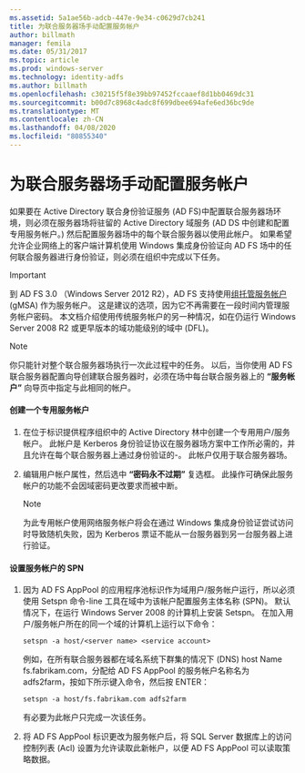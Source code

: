 ```yaml
---
ms.assetid: 5a1ae56b-adcb-447e-9e34-c0629d7cb241
title: 为联合服务器场手动配置服务帐户
author: billmath
manager: femila
ms.date: 05/31/2017
ms.topic: article
ms.prod: windows-server
ms.technology: identity-adfs
ms.author: billmath
ms.openlocfilehash: c30215f5f8e39bb97452fccaaef8d1bb0469dc31
ms.sourcegitcommit: b00d7c8968c4adc8f699dbee694afe6ed36bc9de
ms.translationtype: MT
ms.contentlocale: zh-CN
ms.lasthandoff: 04/08/2020
ms.locfileid: "80855340"
---
```

# <a name="manually-configure-a-service-account-for-a-federation-server-farm"></a>为联合服务器场手动配置服务帐户

如果要在 Active Directory 联合身份验证服务 \(AD FS\)中配置联合服务器场环境，则必须在服务器场将驻留的 Active Directory 域服务 \(AD DS 中创建和配置专用服务帐户。\) 然后配置服务器场中的每个联合服务器以使用此帐户。 如果希望允许企业网络上的客户端计算机使用 Windows 集成身份验证向 AD FS 场中的任何联合服务器进行身份验证，则必须在组织中完成以下任务。  

> [!IMPORTANT]
> 到 AD FS 3.0 （Windows Server 2012 R2），AD FS 支持使用[组托管服务帐户](https://docs.microsoft.com/windows-server/security/group-managed-service-accounts/group-managed-service-accounts-overview)\(gMSA\) 作为服务帐户。  这是建议的选项，因为它不再需要在一段时间内管理服务帐户密码。  本文档介绍使用传统服务帐户的另一种情况，如在仍运行 Windows Server 2008 R2 或更早版本的域功能级别的域中 \(DFL\)。

> [!NOTE]  
> 你只能针对整个联合服务器场执行一次此过程中的任务。 以后，当你使用 AD FS 联合服务器配置向导创建联合服务器时，必须在场中每台联合服务器上的 **“服务帐户”** 向导页中指定与此相同的帐户。  
  
#### <a name="create-a-dedicated-service-account"></a>创建一个专用服务帐户  
  
1.  在位于标识提供程序组织中的 Active Directory 林中创建一个专用用户\/服务帐户。 此帐户是 Kerberos 身份验证协议在服务器场方案中工作所必需的，并且允许在每个联合服务器上通过身份验证的\-。 此帐户仅用于联合服务器场。  
  
2.  编辑用户帐户属性，然后选中 **“密码永不过期”** 复选框。 此操作可确保此服务帐户的功能不会因域密码更改要求而被中断。  
  
    > [!NOTE]  
    > 为此专用帐户使用网络服务帐户将会在通过 Windows 集成身份验证尝试访问时导致随机失败，因为 Kerberos 票证不能从一台服务器到另一台服务器上进行验证。  
  
#### <a name="to-set-the-spn-of-the-service-account"></a>设置服务帐户的 SPN  
  
1.  因为 AD FS AppPool 的应用程序池标识作为域用户\/服务帐户运行，所以必须使用 Setspn 命令\-line 工具在域中为该帐户配置服务主体名称 \(SPN\)。 默认情况下，在运行 Windows Server 2008 的计算机上安装 Setspn。 在加入用户\/服务帐户所在的同一个域的计算机上运行以下命令：  
  
    ```  
    setspn -a host/<server name> <service account>  
    ```  
  
    例如，在所有联合服务器都在域名系统下群集的情况下 \(DNS\) host Name fs.fabrikam.com，分配给 AD FS AppPool 的服务帐户名称名为 adfs2farm，按如下所示键入命令，然后按 ENTER：  
  
    ```  
    setspn -a host/fs.fabrikam.com adfs2farm  
    ```  
  
    有必要为此帐户只完成一次该任务。  
  
2.  将 AD FS AppPool 标识更改为服务帐户后，将 SQL Server 数据库上的访问控制列表 \(Acl\) 设置为允许读取此新帐户，以便 AD FS AppPool 可以读取策略数据。  
  

